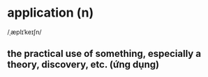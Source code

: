 # application (n)

/ˌæplɪˈkeɪʃn/

## the practical use of something, especially a theory, discovery, etc. (ứng dụng)